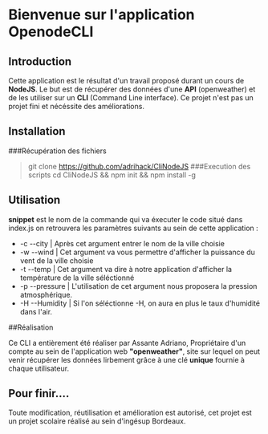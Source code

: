 # Bienvenue sur l'application OpenodeCLI
## Introduction

Cette application est le résultat d'un travail proposé durant un cours de **NodeJS**.
Le but est de récupérer des données d'une **API** (openweather) et de les utiliser sur un **CLI**
(Command Line interface). Ce projet n'est pas un projet fini et nécéssite des améliorations.

## Installation
###Récupération des fichiers
> git clone https://github.com/adrihack/CliNodeJS
###Execution des scripts
> cd CliNodeJS &&  npm init && npm install -g

## Utilisation

**snippet** est le nom de la commande qui va éxecuter le code situé dans index.js
on retrouvera les paramètres suivants au sein de cette application :


* -c --city     | Après cet argument entrer le nom de la ville choisie
* -w --wind     | Cet argument va vous permettre d'afficher la puissance du vent de la ville choisie
* -t --temp     | Cet argument va dire à notre application d'afficher la température de la ville séléctionné
* -p --pressure | L'utilisation de cet argument nous proposera la pression atmosphérique.
* -H --Humidity | Si l'on séléctionne -H, on aura en plus le taux d'humidité dans l'air.


##Réalisation

Ce CLI a entièrement été réaliser par Assante Adriano, Propriétaire d'un compte au sein de l'application web
**"openweather"**, site sur lequel on peut venir récupérer les données lirbement grâce à une clé
**unique** fournie à chaque utilisateur.

## Pour finir....

Toute modification, réutilisation et amélioration est autorisé, cet projet est un projet scolaire
réalisé au sein d'ingésup Bordeaux.